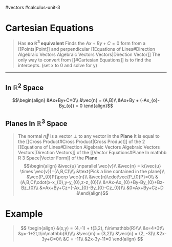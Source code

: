 #vectors 
#calculus-unit-3 
# Cartesian Equations
> Has **no $\mathbb{R}^{3}$ equivalent**
> Finds the $Ax+By+C=0$ form from a [[Points|Point]] and perpendicular [[Equations of Lines#Direction Algebraic Vectors Algebraic Vectors Vectors|Direction Vector]] 
> The only way to convert from [[#Cartesian Equations]] is to find the intercepts. (set x to 0 and solve for y)
---
## In $\mathbb{R}^{2}$ Space
$$\begin{align}
&Ax+By+C=0\\
&\vec{n} = (A,B)\\
&Ax+By + (-Ax_{o}-By_{o}) = 0
\end{align}$$
## Planes In $\mathbb{R}^{3}$ Space
> The normal $\vec{n}$ is a vector $\perp$ to any vector in the **Plane**
> It is equal to the [[Cross Product#Cross Product|Cross Product]] of the 2 [[Equations of Lines#Direction Algebraic Vectors Algebraic Vectors Vectors|Direction Vectors]] of the [[Vector Equations#Plane In mathbb R 3 Space|Vector Form]] of the **Plane** 
$$\begin{align}
&\vec{u} \nparallel \vec{v}\\
&\vec{n} = k(\vec{u} \times  \vec{v})=(A,B,C)\\\\
&\text{Pick a line contained in the plane}\\
&\vec{P_{0}P}\perp \vec{n}\\
&\vec{n}\cdot\vec{P_{0}P}=0\\
&(A,B,C)\cdot(x-x_{0},y-y_{0},z-z_{0})\\
&=Ax-Ax_{0}+By-By_{0}+Bz-Bz_{0}\\
&=Ax+By+Cz+(-Ax_{0}-By_{0}-Cz_{0})\\
&0=Ax+By+Cz+D
&\end{align}$$

# Example
> $$
\begin{align}
&(x,y) = (4,-1) + t(3,2), t\in\mathbb{R}\\\\
&x=4+3t\\
&y=-1+2t,t\in\mathbb{R}\\\\
&\vec{m} = (3,2)\\
&\vec{n} = (2, -3)\\
&2x-3y+C=0\\
&C = -11\\
&2x-3y-11=0
\end{align}
$$